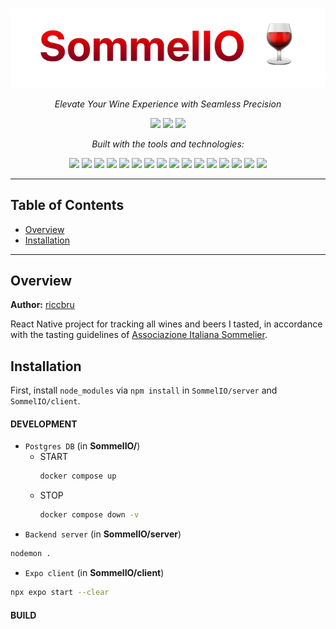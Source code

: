 <p align="center">
  <img src="client/assets/images/title/title-nobg.png" alt="SommelIO Title" />
</p>

<p align="center"><em>Elevate Your Wine Experience with Seamless Precision</em></p>

<p align="center">
  <img src="https://img.shields.io/github/last-commit/riccbru/SommelIO?color=blue" />
  <img src="https://img.shields.io/github/languages/top/riccbru/SommelIO?color=yellow" />
  <img src="https://img.shields.io/github/languages/count/riccbru/SommelIO" />
</p>

<p align="center"><em>Built with the tools and technologies:</em></p>

<p align="center">
  <img src="https://img.shields.io/badge/Express-black?style=flat&logo=express" />
  <img src="https://img.shields.io/badge/JSON-000000?style=flat&logo=json" />
  <img src="https://img.shields.io/badge/Markdown-000000?style=flat&logo=markdown" />
  <img src="https://img.shields.io/badge/npm-CB3837?style=flat&logo=npm&logoColor=white" />
  <img src="https://img.shields.io/badge/.ENV-ECD53F?style=flat&logo=dotenv&logoColor=black" />
  <img src="https://img.shields.io/badge/JavaScript-F7DF1E?style=flat&logo=javascript&logoColor=black" />
  <img src="https://img.shields.io/badge/Nodemon-76D04B?style=flat&logo=nodemon" />
  <img src="https://img.shields.io/badge/React-20232A?style=flat&logo=react&logoColor=61DAFB" />
  <img src="https://img.shields.io/badge/Docker-2496ED?style=flat&logo=docker&logoColor=white" />
  <img src="https://img.shields.io/badge/TypeScript-007ACC?style=flat&logo=typescript&logoColor=white" />
  <img src="https://img.shields.io/badge/ts-node-3178C6?style=flat&logo=ts-node&logoColor=white" />
  <img src="https://img.shields.io/badge/Prisma-2D3748?style=flat&logo=prisma" />
  <img src="https://img.shields.io/badge/Zod-2D3748?style=flat" />
  <img src="https://img.shields.io/badge/Expo-000020?style=flat&logo=expo&logoColor=white" />
  <img src="https://img.shields.io/badge/ESLint-4B32C3?style=flat&logo=eslint&logoColor=white" />
  <img src="https://img.shields.io/badge/Axios-5A29E4?style=flat&logo=axios&logoColor=white" />
</p>

---

## Table of Contents
- [Overview](#overview)
- [Installation](#installation)

---

## Overview
**Author:** [riccbru](https://github.com/riccbru)

React Native project for tracking all wines and beers I tasted, in accordance with the tasting guidelines of [Associazione Italiana Sommelier](https://aisitalia.it).

## Installation

First, install `node_modules` via `npm install` in `SommelIO/server` and `SommelIO/client`.

#### DEVELOPMENT
- `Postgres DB` (in **SommelIO/**)
    - START
        ```bash
        docker compose up
        ```
    - STOP
        ```bash
        docker compose down -v
        ```
- `Backend server` (in **SommelIO/server**)
```bash
nodemon .
```

- `Expo client` (in **SommelIO/client**)
```bash
npx expo start --clear
```

#### BUILD



